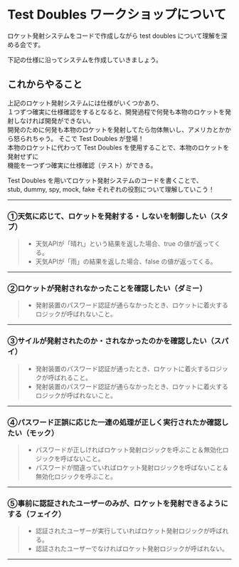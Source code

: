 # Test Doubles ワークショップについて
ロケット発射システムをコードで作成しながら test doubles について理解を深める会です。

下記の仕様に沿ってシステムを作成していきましょう。

## これからやること
上記のロケット発射システムには仕様がいくつかあり、  
１つずつ確実に仕様確認をするとなると、開発過程で何発も本物のロケットを発射しなければ開発ができない。  
開発のために何発も本物のロケットを発射してたら勿体無いし、アメリカとかから怒られちゃう。
そこで Test Doubles が登場！  
本物のロケットに代わって Test Doubles を使用することで、本物のロケットを発射せずに  
機能を一つずつ確実に仕様確認（テスト）ができる。

Test Doubles を用いてロケット発射システムのコードを書くことで、  
stub, dummy, spy, mock, fake それぞれの役割について理解していこう！


---

### ①天気に応じて、ロケットを発射する・しないを制御したい（スタブ）
> - 天気APIが「晴れ」という結果を返した場合、true の値が返ってくる。  
> - 天気APIが「雨」の結果を返した場合、false の値が返ってくる。

---

### ②ロケットが発射されなかったことを確認したい（ダミー）  
> - 発射装置のパスワード認証が通らなかったとき、ロケットに着火するロジックが呼ばれないこと。  

---

### ③サイルが発射されたのか・されなかったのかを確認したい（スパイ）  

[//]: # (簡易認証システムにするかパスワードにするかは相談後決める)
> - 発射装置のパスワード認証が通ったとき、ロケットに着火するロジックが呼ばれること。
> - 発射装置のパスワード認証が通らなかったとき、ロケットに着火するロジックが呼ばれないこと。

---

### ④パスワード正誤に応じた一連の処理が正しく実行されたか確認したい（モック）  
> - パスワードが正しければロケット発射ロジックを呼ぶこと＆無効化ロジックを呼ばないこと。  
> - パスワードが間違っていればロケット発射ロジックを呼ばないこと＆無効化ロジックを呼ぶこと。  

---

### ⑤事前に認証されたユーザーのみが、ロケットを発射できるようにする（フェイク）  
> - 認証されたユーザーが実行していればロケット発射ロジックが呼ばれる。
> - 認証されたユーザーでなければロケット発射ロジックが呼ばれない。

***


